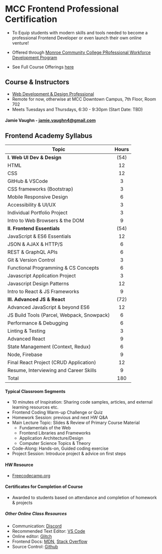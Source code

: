 # MCC Frontend Professional Certification
  * To Equip students with modern skills and tools needed to become a professional Frontend Developer or even launch their own online venture!
  * Offered through [Monroe Community College PRofessional Workforce Development Program](https://workforceforward.com/about-mcc-corporate-college/)

  * See Full Course Offerings [here](https://workforceforward.com/professional-development/)

## Course & Instructors
  * [Web Development & Design Professional](https://campusce.monroecc.edu/monroecc/course/course.aspx?C=828)
  * Remote for now, otherwise at MCC Downtown Campus, 7th Floor, Room 702
  * Meets Tuesdays and Thursdays, 6:30 - 9:30pm (Start Date: TBD)

  #### Jamie Vaughn - jamie.vaughn4@gmail.com

## Frontend Academy Syllabus
| Topic                                          |Hours|
| ---------                                      |:---:|
| <strong>I. Web UI Dev & Design</strong>        |(54) |
| HTML                                           | 12  |
| CSS                                            | 12  |
| GitHub & VSCode                                | 3   |
| CSS frameworks (Bootstrap)	                   | 3   |
| Mobile Responsive Design                       | 6   |
| Accessibility	& UI/UX                          | 3   |
| Individual Portfolio Project	                 | 3   |
| Intro to Web Browsers & the DOM                | 9   |
| <strong>II. Frontend Essentials</strong>       |(54) |
| JavaScript & ES6 Essentials                    | 12  |
| JSON & AJAX	& HTTP/S                           | 6   |
| REST & GraphQL APIs                            | 6   |
| Git & Version Control                          | 3   |
| Functional Programming & CS Concepts           | 6   |
| Javascript Application Project                 | 3   |
| Javascript Design Patterns	                   | 12  |
| Intro to React	& JS Frameworks                | 9   |
| <strong>III. Advanced JS & React</strong>      |(72) |
| Advanced JavaScript	& beyond ES6               | 12  |
| JS Build Tools (Parcel, Webpack, Snowpack)     | 6   |
| Performance & Debugging                        | 6   |
| Linting & Testing                              | 3   |
| Advanced React                                 | 9   |
| State Management (Context, Redux)	             | 6   |
| Node, Firebase	                               | 9   |
| Final React Project (CRUD Application)         | 12  |
| Resume, Interviewing and Career Skills	       | 9   |
| Total	                                         | 180 |


#### Typical Classroom Segments
  * 10 minutes of Inspiration: Sharing code samples, articles, and external learning resources etc.
  * Frontend Coding Warm-up Challenge or Quiz
  * Homework Session: previous and next HW Q&A
  * Main Lecture Topic: Slides & Review of Primary Course Material
    - Fundamentals of the Web
    - Frontend Libraries and Frameworks
    - Application Architecture/Design
    - Computer Science Topics & Theory
  * Code-Along: Hands-on, Guided coding exercise
  * Project Session: Introduce project & advice on first steps

#### HW Resource
  * [Freecodecamp.org](https://learn.freecodecamp.org/)

#### Certificates for Completion of Course
* Awarded to students based on attendance and completion of homework & projects

##### Other Online Class Resources
  * Communication: [Discord](discord.com)
  * Recommended Text Editor: [VS Code](https://code.visualstudio.com/)
  * Online editor: [Glitch](https://glitch.com)
  * Frontend Docs: [MDN](https://developer.mozilla.org/en-US/), [Stack Overflow](stackoverflow.com)
  * Source Control: [Github](github.com)
